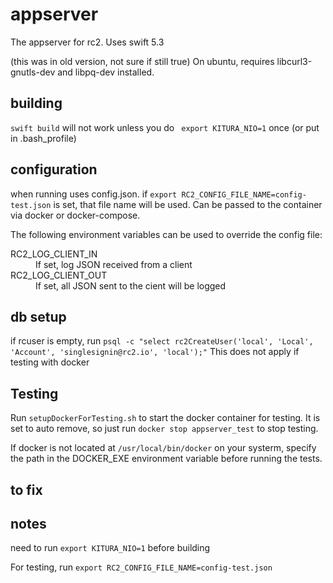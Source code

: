 # appserver

The appserver for rc2. Uses swift 5.3

(this was in old version, not sure if still true)
On ubuntu, requires libcurl3-gnutls-dev and libpq-dev installed.

## building

`swift build` will not work unless you do ` export KITURA_NIO=1` once (or put in .bash_profile)

## configuration

when running uses config.json. if `export RC2_CONFIG_FILE_NAME=config-test.json` is set, that file name will be used. Can be passed to the container via docker or docker-compose.

The following environment variables can be used to override the config file:

<dl>
	<dt>RC2_LOG_CLIENT_IN</dt>
	<dd>If set, log JSON received from a client</dd>
	<dt>RC2_LOG_CLIENT_OUT</dt>
	<dd>If set, all JSON sent to the cient will be logged</dd>
</dl>

## db setup

if rcuser is empty, run `psql -c "select rc2CreateUser('local', 'Local', 'Account', 'singlesignin@rc2.io', 'local');"` This does not apply if testing with docker

## Testing

Run `setupDockerForTesting.sh` to start the docker container for testing. It is set to auto remove, so just run `docker stop appserver_test` to stop testing.

If docker is not located at  `/usr/local/bin/docker`  on your systerm, specify the path in the DOCKER_EXE environment variable before running the tests. 

## to fix

## notes

need to run `export KITURA_NIO=1` before building

For testing, run `export RC2_CONFIG_FILE_NAME=config-test.json`

